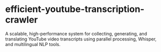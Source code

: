 # efficient-youtube-transcription-crawler
 A scalable, high-performance system for collecting, generating, and translating YouTube video transcripts using parallel processing, Whisper, and multilingual NLP tools.
